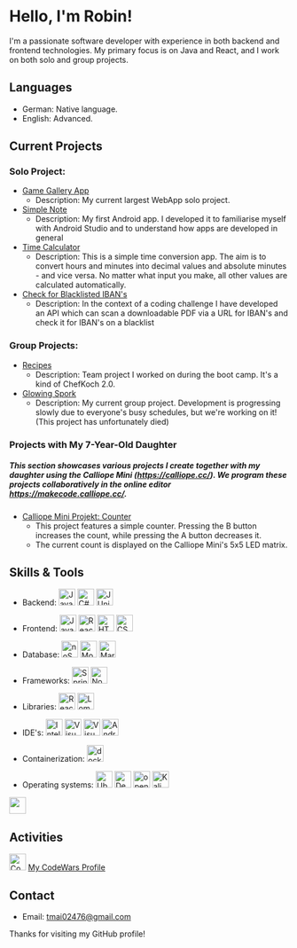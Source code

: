 # Hello, I'm Robin!

I'm a passionate software developer with experience in both backend and frontend technologies. My primary focus is on Java and React, and I work on both solo and group projects.

## Languages
- German: Native language.
- English: Advanced.

## Current Projects
### **Solo Project**:
- [Game Gallery App](https://github.com/CodingRobIT/Digitales-Gesellenstueck)
  - Description: My current largest WebApp solo project.
- [Simple Note](https://github.com/CodingRobIT/SimpleNotes)
  - Description: My first Android app. I developed it to familiarise myself with Android Studio and to understand how apps are developed in general
- [Time Calculator](https://github.com/CodingRobIT/TimeCalculatorApp)
  - Description: This is a simple time conversion app. The aim is to convert hours and minutes into decimal values and absolute minutes - and vice versa. No matter what input you make, all other values are calculated automatically.
- [Check for Blacklisted IBAN's](https://github.com/CodingRobIT/PDFScanerForBlacklistetIban)
  - Description: In the context of a coding challenge I have developed an API which can scan a downloadable PDF via a URL for IBAN's and check it for IBAN's on a blacklist

### **Group Projects**: 
- [Recipes](https://github.com/neuefische/hh-java-23-1-teamproject-recipes-2)
  - Description: Team project I worked on during the boot camp. It's a kind of ChefKoch 2.0.
- [Glowing Spork](https://github.com/CodingRobIT/glowing-spork)
  - Description: My current group project. Development is progressing slowly due to everyone's busy schedules, but we're working on it! (This project has unfortunately died)
 
### Projects with My 7-Year-Old Daughter
##### This section showcases various projects I create together with my daughter using the Calliope Mini (https://calliope.cc/). We program these projects collaboratively in the online editor https://makecode.calliope.cc/.
- [Calliope Mini Projekt: Counter](https://github.com/CodingRobIT/neles-projekt)
  - This project features a simple counter. Pressing the B button increases the count, while pressing the A button decreases it.
  - The current count is displayed on the Calliope Mini's 5x5 LED matrix.



## Skills & Tools
- Backend: <img src="https://github.com/CodingRobIT/CodingRobIT/assets/126405148/d5831944-4899-43a8-a9cd-d2d8e3f47cca" alt="Java 17" height="30">   <img src="https://github.com/CodingRobIT/CodingRobIT/assets/126405148/56998e79-9dce-492c-b38e-f621dbbcb160" alt="C#" height="30">   <img src="https://github.com/CodingRobIT/CodingRobIT/assets/126405148/2b565f1b-3e8e-4f64-a8b6-5c6efe3e055a" alt="JUnit" height="30">
- Frontend: <img src="https://github.com/user-attachments/assets/2d1f89fd-83aa-44d4-b89c-e0796d3b6d99" alt="Java Swing"  height="30"> <img src="https://github.com/CodingRobIT/CodingRobIT/assets/126405148/bc1bdbed-228f-4555-827b-faa7fcdef4fd" alt="React + TypeScript"  height="30">  <img src="https://github.com/CodingRobIT/CodingRobIT/assets/126405148/5a3d7f99-5d24-41ab-9aec-70d97b7bf615" alt="HTML"  height="30"> <img src="https://github.com/CodingRobIT/CodingRobIT/assets/126405148/f671a6bb-b6cb-465b-b1f7-56316be7bb3f" alt="CSS"  height="30">
- Database: <img src="https://github.com/CodingRobIT/CodingRobIT/assets/126405148/cf34d42b-4a78-4655-aa0c-0323cb5a5ecc" alt="noSQL"  height="30"> <img src="https://github.com/CodingRobIT/CodingRobIT/assets/126405148/77ba9b4a-3eeb-4742-b4e1-57c9fbbe0908" alt="MongoDB"  height="30"> <img src="https://github.com/user-attachments/assets/aec2571c-0775-4d98-a883-d500dc228ceb" alt="MariaDB"  height="30">
- Frameworks: <img src="https://github.com/CodingRobIT/CodingRobIT/assets/126405148/a4c3e0ba-3646-4354-9bad-bcb4b409b85a" alt="Spring"  height="30"> <img src="https://github.com/CodingRobIT/CodingRobIT/assets/126405148/698534e7-5ded-4106-ad9f-47e2eb7fc2af" alt="Node.js"  height="30">
- Libraries: <img src="https://github.com/CodingRobIT/CodingRobIT/assets/126405148/803d4c04-0c0c-4811-984c-b6c9feaaf114" alt="React"  height="30"> <img src="https://github.com/CodingRobIT/CodingRobIT/assets/126405148/eb707d6f-d396-45af-b85e-33fad469d8a3" alt="Lombok"  height="30">
- IDE's: <img src="https://github.com/CodingRobIT/CodingRobIT/assets/126405148/61326f38-c5e2-4c0c-9f87-3a14a496725e" alt="IntelliJ IDEA Ultimate"  height="30"> <img src="https://github.com/CodingRobIT/CodingRobIT/assets/126405148/8c012137-b543-4074-b7e4-a8956e655693" alt="Visual Studio 2022"  height="30"> <img src="https://github.com/CodingRobIT/CodingRobIT/assets/126405148/8713e846-0bea-47b6-a1ac-42ba732e54c3" alt="Visual Studio CODE"  height="30"> <img src="https://github.com/user-attachments/assets/86478f11-dc10-49b2-abb0-16002fb7fee2" alt="Android-Studio" height="30">
- Containerization: <img src="https://github.com/user-attachments/assets/97cb35a6-b17e-439c-b839-e0c12692a9a7" alt="docker"  height="30">

- Operating systems: <img src="https://github.com/CodingRobIT/CodingRobIT/assets/126405148/b7816e67-f157-482a-bc26-f5f400c02a2a" alt="Ubuntu"  height="30"> <img src="https://github.com/CodingRobIT/CodingRobIT/assets/126405148/15ffedde-3f09-44b4-bf35-eb9e0110a71a" alt="Debian"  height="30"> <img src="https://github.com/CodingRobIT/CodingRobIT/assets/126405148/10c59958-2add-463c-b084-7c7f879087d7" alt="openSUSE Tumbleweed"  height="30"> <img src="https://github.com/CodingRobIT/CodingRobIT/assets/126405148/5421ad1e-7a28-4d49-a248-62c7e644f976" alt="Kali Linux"  height="30">

<img src="" alt=""  height="30">



## Activities
<img src="https://github.com/CodingRobIT/CodingRobIT/assets/126405148/a51f5297-0902-4188-aec5-25ca5d197c76" alt="CodeWars"  height="30"> [My CodeWars Profile](https://www.codewars.com/users/Hyoto1507)

## Contact
- Email: [tmai02476@gmail.com](mailto:tmai02476@gmail.com)

Thanks for visiting my GitHub profile!


